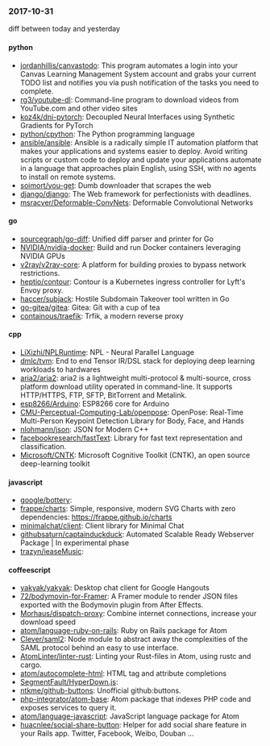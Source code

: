 ### 2017-10-31
diff between today and yesterday

#### python
* [jordanhillis/canvastodo](https://github.com/jordanhillis/canvastodo): This program automates a login into your Canvas Learning Management System account and grabs your current TODO list and notifies you via push notification of the tasks you need to complete.
* [rg3/youtube-dl](https://github.com/rg3/youtube-dl): Command-line program to download videos from YouTube.com and other video sites
* [koz4k/dni-pytorch](https://github.com/koz4k/dni-pytorch): Decoupled Neural Interfaces using Synthetic Gradients for PyTorch
* [python/cpython](https://github.com/python/cpython): The Python programming language
* [ansible/ansible](https://github.com/ansible/ansible): Ansible is a radically simple IT automation platform that makes your applications and systems easier to deploy. Avoid writing scripts or custom code to deploy and update your applications automate in a language that approaches plain English, using SSH, with no agents to install on remote systems.
* [soimort/you-get](https://github.com/soimort/you-get):  Dumb downloader that scrapes the web
* [django/django](https://github.com/django/django): The Web framework for perfectionists with deadlines.
* [msracver/Deformable-ConvNets](https://github.com/msracver/Deformable-ConvNets): Deformable Convolutional Networks

#### go
* [sourcegraph/go-diff](https://github.com/sourcegraph/go-diff): Unified diff parser and printer for Go
* [NVIDIA/nvidia-docker](https://github.com/NVIDIA/nvidia-docker): Build and run Docker containers leveraging NVIDIA GPUs
* [v2ray/v2ray-core](https://github.com/v2ray/v2ray-core): A platform for building proxies to bypass network restrictions.
* [heptio/contour](https://github.com/heptio/contour): Contour is a Kubernetes ingress controller for Lyft's Envoy proxy.
* [haccer/subjack](https://github.com/haccer/subjack): Hostile Subdomain Takeover tool written in Go
* [go-gitea/gitea](https://github.com/go-gitea/gitea): Gitea: Git with a cup of tea
* [containous/traefik](https://github.com/containous/traefik): Trfik, a modern reverse proxy

#### cpp
* [LiXizhi/NPLRuntime](https://github.com/LiXizhi/NPLRuntime): NPL - Neural Parallel Language
* [dmlc/tvm](https://github.com/dmlc/tvm): End to end Tensor IR/DSL stack for deploying deep learning workloads to hardwares
* [aria2/aria2](https://github.com/aria2/aria2): aria2 is a lightweight multi-protocol & multi-source, cross platform download utility operated in command-line. It supports HTTP/HTTPS, FTP, SFTP, BitTorrent and Metalink.
* [esp8266/Arduino](https://github.com/esp8266/Arduino): ESP8266 core for Arduino
* [CMU-Perceptual-Computing-Lab/openpose](https://github.com/CMU-Perceptual-Computing-Lab/openpose): OpenPose: Real-Time Multi-Person Keypoint Detection Library for Body, Face, and Hands
* [nlohmann/json](https://github.com/nlohmann/json): JSON for Modern C++
* [facebookresearch/fastText](https://github.com/facebookresearch/fastText): Library for fast text representation and classification.
* [Microsoft/CNTK](https://github.com/Microsoft/CNTK): Microsoft Cognitive Toolkit (CNTK), an open source deep-learning toolkit

#### javascript
* [google/bottery](https://github.com/google/bottery): 
* [frappe/charts](https://github.com/frappe/charts): Simple, responsive, modern SVG Charts with zero dependencies: https://frappe.github.io/charts
* [minimalchat/client](https://github.com/minimalchat/client): Client library for Minimal Chat
* [githubsaturn/captainduckduck](https://github.com/githubsaturn/captainduckduck): Automated Scalable Ready Webserver Package | In experimental phase
* [trazyn/ieaseMusic](https://github.com/trazyn/ieaseMusic):  

#### coffeescript
* [yakyak/yakyak](https://github.com/yakyak/yakyak): Desktop chat client for Google Hangouts
* [72/bodymovin-for-Framer](https://github.com/72/bodymovin-for-Framer): A Framer module to render JSON files exported with the Bodymovin plugin from After Effects.
* [Morhaus/dispatch-proxy](https://github.com/Morhaus/dispatch-proxy): Combine internet connections, increase your download speed
* [atom/language-ruby-on-rails](https://github.com/atom/language-ruby-on-rails): Ruby on Rails package for Atom
* [Clever/saml2](https://github.com/Clever/saml2): Node module to abstract away the complexities of the SAML protocol behind an easy to use interface.
* [AtomLinter/linter-rust](https://github.com/AtomLinter/linter-rust): Linting your Rust-files in Atom, using rustc and cargo.
* [atom/autocomplete-html](https://github.com/atom/autocomplete-html): HTML tag and attribute completions
* [SegmentFault/HyperDown.js](https://github.com/SegmentFault/HyperDown.js): 
* [ntkme/github-buttons](https://github.com/ntkme/github-buttons): Unofficial github:buttons.
* [php-integrator/atom-base](https://github.com/php-integrator/atom-base): Atom package that indexes PHP code and exposes services to query it.
* [atom/language-javascript](https://github.com/atom/language-javascript): JavaScript language package for Atom
* [huacnlee/social-share-button](https://github.com/huacnlee/social-share-button): Helper for add social share feature in your Rails app. Twitter, Facebook, Weibo, Douban ...
